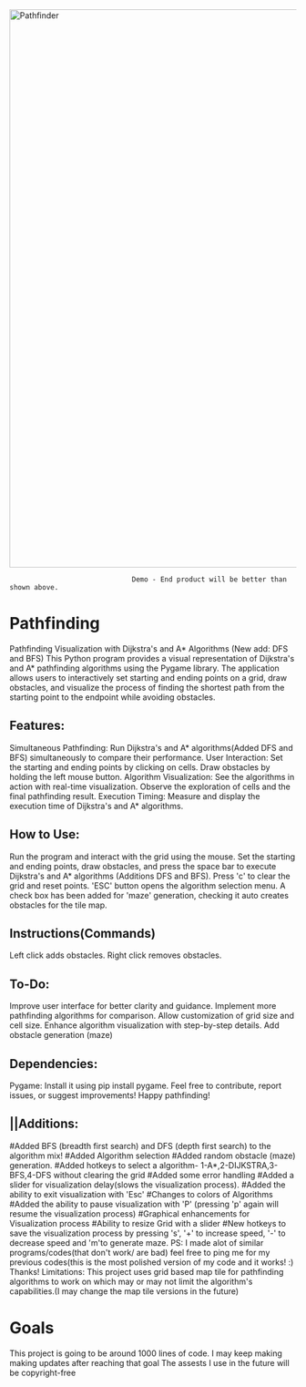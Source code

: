   <img width="980" alt="Pathfinder" src="https://github.com/Jitanshu-commits/Pathfinding/assets/146759344/df24c6b2-3437-4ba6-8980-3df89494cf16">
                                                            
                                                                  
                                  Demo - End product will be better than shown above.
                                  

# Pathfinding
Pathfinding Visualization with Dijkstra's and A* Algorithms (New add: DFS and BFS)
This Python program provides a visual representation of Dijkstra's and A* pathfinding algorithms using the Pygame library. The application allows users to interactively set starting and ending points on a grid, draw obstacles, and visualize the process of finding the shortest path from the starting point to the endpoint while avoiding obstacles.

## Features: ##
Simultaneous Pathfinding: Run Dijkstra's and A* algorithms(Added DFS and BFS) simultaneously to compare their performance.
User Interaction: Set the starting and ending points by clicking on cells. Draw obstacles by holding the left mouse button. 
Algorithm Visualization: See the algorithms in action with real-time visualization. Observe the exploration of cells and the final pathfinding result.
Execution Timing: Measure and display the execution time of Dijkstra's and A* algorithms.
## How to Use: ##
Run the program and interact with the grid using the mouse.
Set the starting and ending points, draw obstacles, and press the space bar to execute Dijkstra's and A* algorithms (Additions DFS and BFS).
Press 'c' to clear the grid and reset points.
'ESC' button opens the algorithm selection menu.
A check box has been added for 'maze' generation, checking it auto creates obstacles for the tile map.
## Instructions(Commands) ##
Left click adds obstacles.
Right click removes obstacles.
## To-Do: ##
Improve user interface for better clarity and guidance.
Implement more pathfinding algorithms for comparison.
Allow customization of grid size and cell size.
Enhance algorithm visualization with step-by-step details.
Add obstacle generation (maze) 
## Dependencies: ##
Pygame: Install it using pip install pygame.
Feel free to contribute, report issues, or suggest improvements! Happy pathfinding!
## ||Additions: ##
#Added BFS (breadth first search) and DFS (depth first search) to the algorithm mix!
#Added Algorithm selection
#Added random obstacle (maze) generation.
#Added hotkeys to select a algorithm- 1-A*,2-DIJKSTRA,3-BFS,4-DFS without clearing the grid
#Added some error handling
#Added a slider for visualization delay(slows the visualization process).
#Added the ability to exit visualization with 'Esc'
#Changes to colors of Algorithms
#Added the ability to pause visualization with 'P' (pressing 'p' again will resume the visualization process)
#Graphical enhancements for Visualization process
#Ability to resize Grid with a slider
#New hotkeys to save the visualization process by pressing 's', '+' to increase speed, '-' to decrease speed and 'm'to generate maze.
PS: I made alot of similar programs/codes(that don't work/ are bad) feel free to ping me for my previous codes(this is the most polished version of my code and it works! :) 
Thanks!
Limitations: This project uses grid based map tile for pathfinding algorithms to work on which may or may not limit the algorithm's capabilities.(I may change the map tile versions in the future)

# Goals
This project is going to be around 1000 lines of code.
I may keep making making updates after reaching that goal
The assests I use in the future will be copyright-free 
